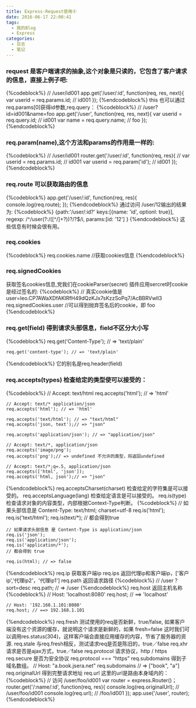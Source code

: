```yaml
---
title: Express-Request使用④
date: 2016-06-17 22:00:41
tags:
  - 我的Blog
  - Express
categories:
  - 日志
  - 笔记
---
```


### request 是客户端请求的抽象,这个对象是只读的，它包含了客户请求的信息，直接上例子吧:
{%codeblock%}
  // /user/id001
  app.get('/user/:id', function(req, res, next){
    var userid = req.params.id; // id001
  });
{%endcodeblock%}
this 也可以通过req.params[0]获得id参数,req.query：
{%codeblock%}
  // /user?id=id001&name=foo
  app.get('/user', function(req, res, next){
    var userid = req.query.id; // id001
    var name = req.query.name; // foo
  });
{%endcodeblock%}
### req.param(name),这个方法和params的作用是一样的:
{%codeblock%}
  // /user/id001
  router.get('/user/:id', function(req, res){
    // var userid = req.params.id; // id001
    var userid = req.param('id'); // id001
  });
{%endcodeblock%}
### req.route 可以获取路由的信息
  {%codeblock%}
    app.get('/user/:id', function(req, res){
      console.log(req.route);
    });
  {%endcodeblock%}
  通过访问 /user/12输出的结果为:
  {%codeblock%}
    {path:'/user/:id?'
      keys:[{name: 'id', optionl: true}],
      regexp: /^\/user(?:\/([^\/]+?))?\/?$/i,
      params:[id: '12']
    }
  {%endcodeblock%}
  这些信息有时候会很有用。

### req.cookies
  {%codeblock%}
    req.cookies.name //获取cookies信息
  {%endcodeblock%}

### req.signedCookies
  获取签名cookies信息,党我们在cookieParser(secret) 插件应用sercret时cookie是经过签名的:
  {%codeblock%}
    // 真实cookie值是 user=leo.CP7AWaXDfAKIRfH49dQzKJx7sKzzSoPq7/AcBBRVwlI3
    req.signedCookies.user //可以得到抛弃签名后的cookie，即 foo
  {%endcodeblock%}

### req.get(field) 得到请求头部信息，field不区分大小写
  {%codeblock%}
    req.get('Content-Type'); // => 'text/plain'

    req.get('content-type'); // => 'text/plain'
  {%endcodeblock%}
  它的别名是req.header(field)

### req.accepts(types) 检查给定的类型使可以接受的：
  {%codeblock%}
    // Accept: text/html
    req.accepts('html'); // => 'html'

    // Accept: text/* application/json
    req.accepts('html'); // => 'html'

    req.accepts('text/html'); // => "text/html"
    req.accepts('json, text');// => "json"

    req.accepts('application/json'); // => "application/json"

    // Accept: text/*, application/json
    req.accepts('image/png');
    req.accepts('png');// => undefined 不允许的类型，将返回undefined

    // Accept: text/*;q=.5, application/json
    req.accepts(['html', 'json']);
    req.accepts('html, json');// => "json"
  {%endcodeblock%}
  req.acceptsCharset(charset) 检查给定的字符集是可以接受的。
  req.acceptsLanguage(lang) 检查给定语言是可以接受的。
  req.is(type)检查请求对象的内容类型，内部根据Context-Type判断。
  {%codeblock%}
    // 如果头部信息是 Content-Type: text/html; charset=utf-8
    req.is('html');
    req.is('text/html');
    req.is(text/*);
    // 都会得到true

    // 如果请求头部信息 是 Content-Type is application/json
    req.is('json');
    req.is('application/json');
    req.is('application/*');
    // 都会得到 true

    req.is(html); // => false
  {%endcodeblock%}
  req.ip 获取客户端ip
  req.ips 返回代理ip和客户端ip，['客户ip','代理ip2'，'代理ip1']
  req.path 返回请求路径
  {%codeblock%}
     // /user？sort=desc
     req.path; // => /user
  {%endcodeblock%}
  req.host 返回主机名称
  {%codeblock%}
    // Host: 'localhost:8080'
    req.host; // ==> 'localhost'

    // Host: '192.168.1.101:8080'
    req.host; // ==> 192.168.1.101
  {%endcodeblock%}
  req.fresh 测试使用的req是否新鲜，true/false, 如果客户端没有这个资源的缓存，就说明这个请求是新鲜的，如果 fresh=false 这时我们可以调用res.status(304)，这样客户端会直接应用缓存的内容，节省了服务器的资源.
  req.stale 与req.fresh相反，测试请求req是否是陈旧的，true／false
  req.xhr 请求是否是ajax方式，true／false
  req.protocol 请求协议，http / https
  req.secure 是否为安全协议 req.protocol === “https”
  req.subdomains 得到子域名数组。 // Host: "a.book.jsera.net" req.subdomains // => ["book", "a"]
  req.originalUrl 得到完整请求地址
  req.url 这里的url是路由本身域内的：
  {%codeblock%}
    // 访问 /user/foo/id001
    var router = express.Router()；
    router.get('/:name/:id', function(req, res){
      console.log(req.originalUrl); // /user/foo/id001
      console.log(req.url); // /foo/id001
    });
    app.use('/user', router);
  {%endcodeblock%}
